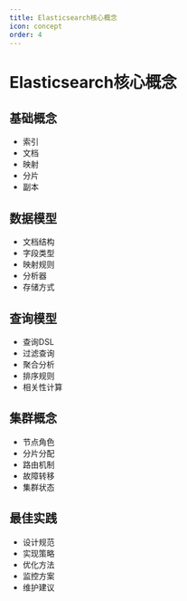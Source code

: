 ```yaml
---
title: Elasticsearch核心概念
icon: concept
order: 4
---
```


# Elasticsearch核心概念

## 基础概念
- 索引
- 文档
- 映射
- 分片
- 副本

## 数据模型
- 文档结构
- 字段类型
- 映射规则
- 分析器
- 存储方式

## 查询模型
- 查询DSL
- 过滤查询
- 聚合分析
- 排序规则
- 相关性计算

## 集群概念
- 节点角色
- 分片分配
- 路由机制
- 故障转移
- 集群状态

## 最佳实践
- 设计规范
- 实现策略
- 优化方法
- 监控方案
- 维护建议
